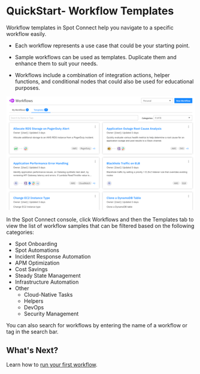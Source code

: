# QuickStart- Workflow Templates

Workflow templates in Spot Connect help you navigate to a specific workflow easily.

* Each workflow represents a use case that could be your starting point.

* Sample workflows can be used as templates. Duplicate them and enhance them to suit your needs.

* Workflows include a combination of integration actions, helper functions, and conditional nodes that could also be used for educational purposes.

<img src="/spot-connect/_media/workflow-templates.png" />

In the Spot Connect console, click Workflows and then the Templates tab to view the list of workflow samples that can be filtered based on the following categories:

* Spot Onboarding
* Spot Automations
* Incident Response Automation
* APM Optimization
* Cost Savings
* Steady State Management
* Infrastructure Automation
* Other
  - Cloud-Native Tasks
  - Helpers
  - DevOps
  - Security Management

You can also search for workflows by entering the name of a workflow or tag in the search bar.

## What's Next?

Learn how to [run your first workflow](spot-connect/get-to-know/run-first-workflow).
